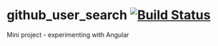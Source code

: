 # github_user_search [![Build Status](https://travis-ci.org/danldb/github_user_search.svg?branch=master)](https://travis-ci.org/danldb/github_user_search)

Mini project - experimenting with Angular
